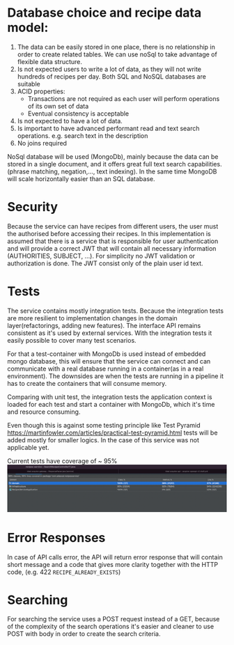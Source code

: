 

# Database choice and recipe data model:
1. The data can be easily stored in one place, there is no relationship in order to create related tables. We can use noSql to take advantage of flexible data structure.
2. Is not expected users to write a lot of data, as they will not write hundreds of recipes per day. Both SQL and NoSQL databases are suitable
3. ACID properties:
   * Transactions are not required as each user will perform operations of its own set of data 
   * Eventual consistency is acceptable
4. Is not expected to have a lot of data.
5. Is important to have advanced performant read and text search operations. e.g. search text in the description
6. No joins required

NoSql database will be used (MongoDb), mainly because the data can be stored in a single document, and it offers great full text search capabilities. (phrase matching, negation,..., text indexing). 
In the same time MongoDB will scale horizontally easier than an SQL database.

# Security
Because the service can have recipes from different users, the user must the authorised before accessing their recipes. In this implementation is assumed that there is a service that is responsible for user authentication and will provide 
a correct JWT that will contain all necessary information (AUTHORITIES, SUBJECT, ...). For simplicity no JWT validation or authorization is done. The JWT consist only of the plain user id text. 

# Tests 
The service contains mostly integration tests. Because the integration tests are more resilient to implementation changes in the domain layer(refactorings, adding new features). The interface API remains consistent as it's used by external services.
With the integration tests it easily possible to cover many test scenarios. 

For that a test-container with MongoDb is used instead of embedded mongo database, this will ensure that the service can connect and can communicate with a real database running in a container(as in a real environment). 
The downsides are when the tests are running in a pipeline it has to create the containers that will consume memory.  

Comparing with unit test, the integration tests the application context is loaded for each test and start a container with MongoDb, which it's time and resource consuming.

Even though this is against some testing principle like Test Pyramid https://martinfowler.com/articles/practical-test-pyramid.html  tests will be added mostly for smaller logics. In the case of this service was not applicable yet. 

Current tests have coverage of  ~ 95%
![img.png](img.png)

# Error Responses
In case of API calls error, the API will return error response that will contain short message and a code that gives more clarity together with the HTTP code, (e.g. 422 `RECIPE_ALREADY_EXISTS`)

# Searching
For searching the service uses a POST request instead of a GET, because of the complexity of the search operations it's easier and cleaner to use POST with body in order to create the search criteria.
